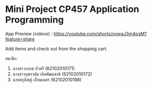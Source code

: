 # Mini Project CP457 Application Programming

App Preview (videos) : https://youtube.com/shorts/nowaJ3m4psM?feature=share

Add items and check out from the shopping cart.

สมาชิก: 
1) นางสาวบงกช บัวศรี (62102010171)
2) นางสาวบุษราคัม เลิศพัฒนชาติ (62102010172)  
3) นายศกุนิชญ์ เอี่ยมเนตร (62102010188)
